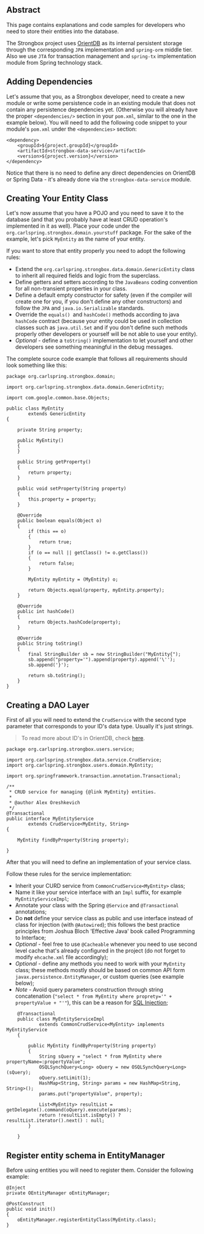 ## Abstract

This page contains explanations and code samples for developers who need to store their entities into the database. 

The Strongbox project uses [OrientDB](http://orientdb.com/orientdb/) as its internal persistent storage through the corresponding `JPA` implementation and `spring-orm` middle tier. Also we use `JTA` for transaction management and `spring-tx` implementation module from Spring technology stack.

## Adding Dependencies

Let's assume that you, as a Strongbox developer, need to create a new module or write some persistence code in an existing module that does not contain any persistence dependencies yet. (Otherwise you will already have the proper `<dependencies/>` section in your `pom.xml`, similar to the one in the example below). You will need to add the following code snippet to your module's `pom.xml` under the `<dependencies>` section:

    <dependency>
        <groupId>${project.groupId}</groupId>
        <artifactId>strongbox-data-service</artifactId>
        <version>${project.version}</version>
    </dependency>

Notice that there is no need to define any direct dependencies on OrientDB or Spring Data - it's already done via the `strongbox-data-service` module.

## Creating Your Entity Class

Let's now assume that you have a POJO and you need to save it to the database (and that you probably have at least CRUD operation's implemented in it as well). Place your code under the `org.carlspring.strongbox.domain.yourstuff` package. For the sake of the example, let's pick `MyEntity` as the name of your entity.

If you want to store that entity properly you need to adopt the following rules:
* Extend the `org.carlspring.strongbox.data.domain.GenericEntity` class to inherit all required fields and logic from the superclass.
* Define getters and setters according to the `JavaBeans` coding convention for all non-transient properties in your class.
* Define a default empty constructor for safety (even if the compiler will create one for you, if you don't define any other constructors) and follow the `JPA` and `java.io.Serializable` standards.
* Override the `equals() `and `hashCode()` methods according to java `hashCode` contract (because your entity could be used in collection classes such as `java.util.Set` and if you don't define such methods properly other developers or yourself will be not able to use your entity).
* _Optional_ - define a `toString()` implementation to let yourself and other developers see something meaningful in the debug messages.

The complete source code example that follows all requirements should look something like this:

    package org.carlspring.strongbox.domain;
    
    import org.carlspring.strongbox.data.domain.GenericEntity;
    
    import com.google.common.base.Objects;
    
    public class MyEntity
            extends GenericEntity
    {
    
        private String property;
    
        public MyEntity()
        {
        }
    
        public String getProperty()
        {
            return property;
        }
    
        public void setProperty(String property)
        {
            this.property = property;
        }
    
        @Override
        public boolean equals(Object o)
        {
            if (this == o)
            {
                return true;
            }
            if (o == null || getClass() != o.getClass())
            {
                return false;
            }
            
            MyEntity myEntity = (MyEntity) o;

            return Objects.equal(property, myEntity.property);
        }
    
        @Override
        public int hashCode()
        {
            return Objects.hashCode(property);
        }
    
        @Override
        public String toString()
        {
            final StringBuilder sb = new StringBuilder("MyEntity{");
            sb.append("property='").append(property).append('\'');
            sb.append('}');
            
            return sb.toString();
        }
    }

## Creating a DAO Layer

First of all you will need to extend the `CrudService` with the second type parameter that corresponds to your ID's data type. Usually it's just strings. 
> To read more about ID's in OrientDB, check [here](http://orientdb.com/docs/2.0/orientdb.wiki/Tutorial-Record-ID.html).

    package org.carlspring.strongbox.users.service;
    
    import org.carlspring.strongbox.data.service.CrudService;
    import org.carlspring.strongbox.users.domain.MyEntity;
    
    import org.springframework.transaction.annotation.Transactional;
    
    /**
     * CRUD service for managing {@link MyEntity} entities.
     *
     * @author Alex Oreshkevich
     */
    @Transactional
    public interface MyEntityService
            extends CrudService<MyEntity, String>
    {
    
        MyEntity findByProperty(String property);
    
    }

After that you will need to define an implementation of your service class. 

Follow these rules for the service implementation:
* Inherit your CURD service from `CommonCrudService<MyEntity>` class;
* Name it like your service interface with an `Impl` suffix, for example `MyEntityServiceImpl`;
* Annotate your class with the Spring `@Service` and `@Transactional` annotations;
* Do **not** define your service class as public and use interface instead of class for injection (with `@Autowired`); this follows the best practice principles from Joshua Bloch 'Effective Java' book called Programming to Interface;
* _Optional_ - feel free to use `@Cacheable` whenever you need to use second level cache that's already configured in the project (do not forget to modify `ehcache.xml` file accordingly);
* _Optional_ - define any methods you need to work with your `MyEntity` class; these methods mostly should be based on common API form `javax.persistence.EntityManager`, or custom queries (see example below);
* _Note_ - Avoid query parameters construction through string concatenation (`"select * from MyEntity where proprety='" + propertyValue + "'"`), this can be a reason for [SQL Injection](https://en.wikipedia.org/wiki/SQL_injection);

```
    @Transactional
    public class MyEntityServiceImpl
            extends CommonCrudService<MyEntity> implements MyEntityService
    {
    
        public MyEntity findByProperty(String property)
        {
            String sQuery = "select * from MyEntity where propertyName=:propertyValue";
            OSQLSynchQuery<Long> oQuery = new OSQLSynchQuery<Long>(sQuery);
            oQuery.setLimit(1);
            HashMap<String, String> params = new HashMap<String, String>();
            params.put("propertyValue", property);
    
            List<MyEntity> resultList = getDelegate().command(oQuery).execute(params);
            return !resultList.isEmpty() ? resultList.iterator().next() : null;
        }
    
    }
```

## Register entity schema in EntityManager
Before using entities you will need to register them. Consider the following example:

    @Inject
    private OEntityManager oEntityManager;

    @PostConstruct
    public void init() 
    {
        oEntityManager.registerEntityClass(MyEntity.class);
    }